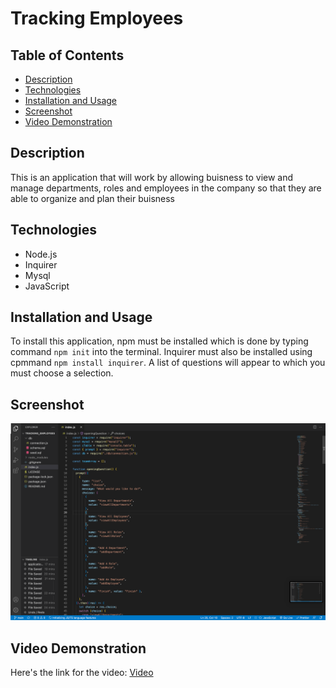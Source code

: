 # Tracking Employees

## Table of Contents

- [Description](#description)
- [Technologies](#technologies)
- [Installation and Usage](#installation-and-usage)
- [Screenshot](#screenshot)
- [Video Demonstration](#video-link)

## Description

This is an application that will work by allowing buisness to view and manage departments, roles and employees in the company so that they are able to organize and plan their buisness 

## Technologies

- Node.js
- Inquirer
- Mysql
- JavaScript

## Installation and Usage

To install this application, npm must be installed which is done by typing command `npm init` into the terminal. Inquirer must also be installed using cpmmand `npm install inquirer`. A list of questions will appear to which you must choose a selection.

## Screenshot

![Image](./Images/Screenshot%202023-03-08%20at%2020.11.52.png)

## Video Demonstration

Here's the link for the video: [Video](https://drive.google.com/file/d/1ozl8H5DqKQO0cIZxIIPT6tXVZ2Pg-ROF/view?usp=sharing)




